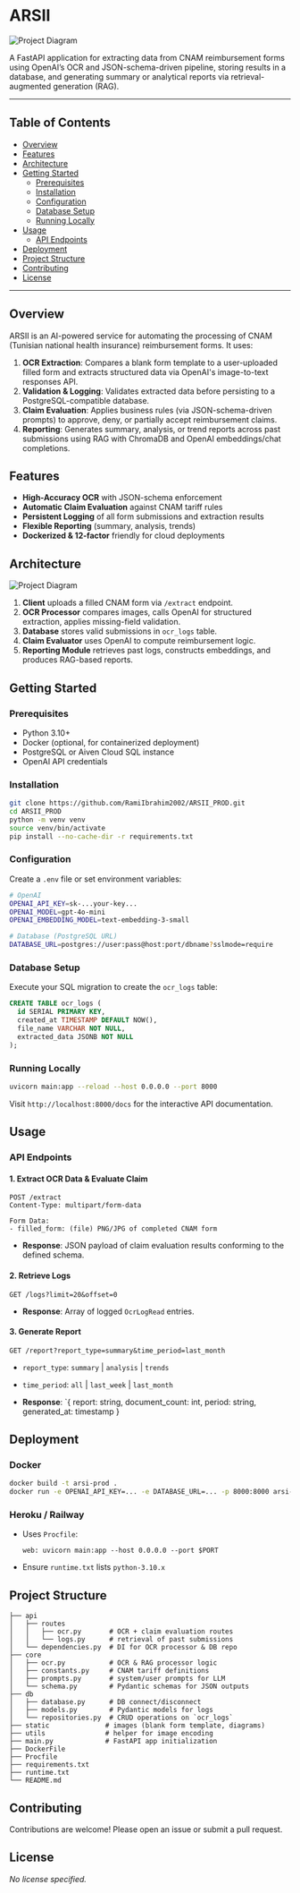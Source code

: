 # ARSII

![Project Diagram](static/diag.png)

A FastAPI application for extracting data from CNAM reimbursement forms using OpenAI’s OCR and JSON-schema-driven pipeline, storing results in a database, and generating summary or analytical reports via retrieval-augmented generation (RAG).

---

## Table of Contents

- [Overview](#overview)
- [Features](#features)
- [Architecture](#architecture)
- [Getting Started](#getting-started)
  - [Prerequisites](#prerequisites)
  - [Installation](#installation)
  - [Configuration](#configuration)
  - [Database Setup](#database-setup)
  - [Running Locally](#running-locally)
- [Usage](#usage)
  - [API Endpoints](#api-endpoints)
- [Deployment](#deployment)
- [Project Structure](#project-structure)
- [Contributing](#contributing)
- [License](#license)

---

## Overview

ARSII is an AI-powered service for automating the processing of CNAM (Tunisian national health insurance) reimbursement forms. It uses:

1. **OCR Extraction**: Compares a blank form template to a user-uploaded filled form and extracts structured data via OpenAI's image-to-text responses API.
2. **Validation & Logging**: Validates extracted data before persisting to a PostgreSQL-compatible database.
3. **Claim Evaluation**: Applies business rules (via JSON-schema-driven prompts) to approve, deny, or partially accept reimbursement claims.
4. **Reporting**: Generates summary, analysis, or trend reports across past submissions using RAG with ChromaDB and OpenAI embeddings/chat completions.


## Features

- **High-Accuracy OCR** with JSON-schema enforcement
- **Automatic Claim Evaluation** against CNAM tariff rules
- **Persistent Logging** of all form submissions and extraction results
- **Flexible Reporting** (summary, analysis, trends)
- **Dockerized & 12‑factor** friendly for cloud deployments


## Architecture

![Project Diagram](static/diag.png)

1. **Client** uploads a filled CNAM form via `/extract` endpoint.
2. **OCR Processor** compares images, calls OpenAI for structured extraction, applies missing-field validation.
3. **Database** stores valid submissions in `ocr_logs` table.
4. **Claim Evaluator** uses OpenAI to compute reimbursement logic.
5. **Reporting Module** retrieves past logs, constructs embeddings, and produces RAG-based reports.


## Getting Started

### Prerequisites

- Python 3.10+
- Docker (optional, for containerized deployment)
- PostgreSQL or Aiven Cloud SQL instance
- OpenAI API credentials


### Installation

```bash
git clone https://github.com/RamiIbrahim2002/ARSII_PROD.git
cd ARSII_PROD
python -m venv venv
source venv/bin/activate
pip install --no-cache-dir -r requirements.txt
```


### Configuration

Create a `.env` file or set environment variables:

```bash
# OpenAI
OPENAI_API_KEY=sk-...your-key...
OPENAI_MODEL=gpt-4o-mini
OPENAI_EMBEDDING_MODEL=text-embedding-3-small

# Database (PostgreSQL URL)
DATABASE_URL=postgres://user:pass@host:port/dbname?sslmode=require
```


### Database Setup

Execute your SQL migration to create the `ocr_logs` table:

```sql
CREATE TABLE ocr_logs (
  id SERIAL PRIMARY KEY,
  created_at TIMESTAMP DEFAULT NOW(),
  file_name VARCHAR NOT NULL,
  extracted_data JSONB NOT NULL
);
```


### Running Locally

```bash
uvicorn main:app --reload --host 0.0.0.0 --port 8000
```

Visit `http://localhost:8000/docs` for the interactive API documentation.


## Usage

### API Endpoints

#### 1. Extract OCR Data & Evaluate Claim

```
POST /extract
Content-Type: multipart/form-data

Form Data:
- filled_form: (file) PNG/JPG of completed CNAM form
```

- **Response**: JSON payload of claim evaluation results conforming to the defined schema.


#### 2. Retrieve Logs

```
GET /logs?limit=20&offset=0
```

- **Response**: Array of logged `OcrLogRead` entries.


#### 3. Generate Report

```
GET /report?report_type=summary&time_period=last_month
```

- `report_type`: `summary` | `analysis` | `trends`
- `time_period`: `all` | `last_week` | `last_month`

- **Response**: `{ report: string, document_count: int, period: string, generated_at: timestamp }


## Deployment

### Docker

```bash
docker build -t arsi-prod .
docker run -e OPENAI_API_KEY=... -e DATABASE_URL=... -p 8000:8000 arsi-prod
```

### Heroku / Railway

- Uses `Procfile`:
  ```
  web: uvicorn main:app --host 0.0.0.0 --port $PORT
  ```
- Ensure `runtime.txt` lists `python-3.10.x`


## Project Structure

```
├── api
│   ├── routes
│   │   ├── ocr.py       # OCR + claim evaluation routes
│   │   └── logs.py      # retrieval of past submissions
│   └── dependencies.py  # DI for OCR processor & DB repo
├── core
│   ├── ocr.py           # OCR & RAG processor logic
│   ├── constants.py     # CNAM tariff definitions
│   ├── prompts.py       # system/user prompts for LLM
│   └── schema.py        # Pydantic schemas for JSON outputs
├── db
│   ├── database.py      # DB connect/disconnect
│   ├── models.py        # Pydantic models for logs
│   └── repositories.py  # CRUD operations on `ocr_logs`
├── static              # images (blank form template, diagrams)
├── utils               # helper for image encoding
├── main.py             # FastAPI app initialization
├── DockerFile
├── Procfile
├── requirements.txt
├── runtime.txt
└── README.md
```


## Contributing

Contributions are welcome! Please open an issue or submit a pull request.


## License

_No license specified._

